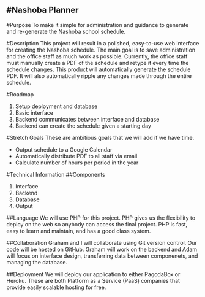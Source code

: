 #Nashoba Planner
---

#Purpose
To make it simple for administration and guidance to generate and re-generate the Nashoba school schedule.

#Description
This project will result in a polished, easy-to-use web interface for creating the Nashoba schedule. The main goal is to save administration and the office staff as much work as possible. Currently, the office staff must manually create a PDF of the schedule and retype it every time the schedule changes. This product will automatically generate the schedule PDF. It will also automatically ripple any changes made through the entire schedule.

#Roadmap
1. Setup deployment and database
2. Basic interface
2. Backend communicates between interface and database
3. Backend can create the schedule given a starting day

#Stretch Goals
These are ambitious goals that we will add if we have time.
+ Output schedule to a Google Calendar
+ Automatically distribute PDF to all staff via email
+ Calculate number of hours per period in the year

#Technical Information
##Components
1. Interface
2. Backend
3. Database
4. Output

##Language
We will use PHP for this project. PHP gives us the flexibility to deploy on the web so anybody can access the final project. PHP is fast, easy to learn and maintain, and has a good class system.

##Collaboration
Graham and I will collaborate using Git version control. Our code will be hosted on GitHub. Graham will work on the backend and Adam will focus on interface design, transferring data between componenets, and managing the database.

##Deployment
We will deploy our application to either PagodaBox or Heroku. These are both Platform as a Service (PaaS) companies that provide easily scalable hosting for free.